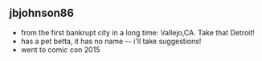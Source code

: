 ## jbjohnson86

- from the first bankrupt city in a long time: Vallejo,CA. Take that Detroit!
- has a pet betta, it has no name
-- i'll take suggestions!
- went to comic con 2015
